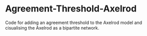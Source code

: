# Agreement-Threshold-Axelrod
Code for adding an agreement threshold to the Axelrod model and cisualising the Axelrod as a bipartite network.
